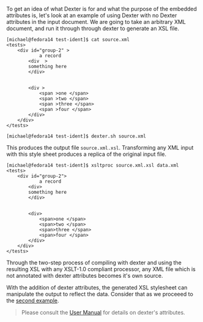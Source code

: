 To get an idea of what Dexter is for and what the purpose of the embedded attributes is, let's look at an example of using Dexter with no Dexter attributes in the input document. We are going to take an arbitrary XML document, and run it through through dexter to generate an XSL file.
```
[michael@fedora14 test-ident]$ cat source.xml
<tests>
	<div id="group-2" >
			a record
		<div  >
		something here
		</div>

	
		<div >
			<span >one </span>
			<span >two </span>
			<span >three </span>
			<span >four </span>
		</div>
	</div>
</tests>

[michael@fedora14 test-ident]$ dexter.sh source.xml 
```

This produces the output file `source.xml.xsl`.  Transforming any XML input with this style sheet produces a replica of the original input file.

```
[michael@fedora14 test-ident]$ xsltproc source.xml.xsl data.xml 
<tests>
	<div id="group-2">
			a record
		<div>
		something here
		</div>

	
		<div>
			<span>one </span>
			<span>two </span>
			<span>three </span>
			<span>four </span>
		</div>
	</div>
</tests>

```

Through the two-step process of compiling with dexter and using the resulting XSL with any XSLT-1.0 compliant processor, any XML file which is not annotated with dexter attributes becomes it's own source.

With the addition of dexter attributes, the generated XSL stylesheet can manipulate the output to reflect the data. Consider that as we proceeed to the [second example](AWalkthrough.md).

> Please consult the  [User Manual](UserManual.md) for details on dexter's attributes.